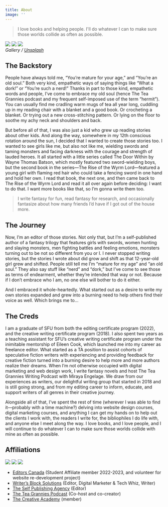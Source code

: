 ```yaml
---
title: About
image: ''
---
```


> I love books and helping people. I'll do whatever I can to make sure those worlds collide as often as possible.

<div class="gallery-box">
  <div class="gallery">
    <img src="/images/hero-image.jpg" loading="lazy">
    <img src="/images/tea-candle.jpg" loading="lazy">
    <img src="/images/footer-3.jpg" loading="lazy">
  </div>
  <em>Gallery / <a href="https://via.placeholder.com/1200x800" target="_blank">Unsplash</a></em>
</div>

## The Backstory

People have always told me, “You’re mature for your age,” and “You’re an old soul.” Both very kind, empathetic ways of saying things like “What a dork!” or “You’re such a nerd!” Thanks in part to those kind, empathetic words and people, I’ve come to embrace my old soul (hence The Tea Grannies podcast and my frequent self-imposed use of the term “hermit”). You can usually find me cradling warm mugs of tea all year long, cuddling up in my reading chair with a blanket and a good book. Or crocheting a blanket. Or trying out a new cross-stitching pattern. Or lying on the floor to soothe my achy neck and shoulders and back.

But before all of that, I was also just a kid who grew up reading stories about other kids. And along the way, somewhere in my 12th conscious rotation around the sun, I decided that I wanted to create those stories too. I wanted to see girls like me, but also not like me, wielding swords and taming monsters and facing darkness with the courage and strength of lauded heroes. It all started with a little series called The Door Within by Wayne Thomas Batson, which mostly featured two sword-wielding boys, but the second book in the series—The Rise of the Wyrm Lord—featured a young girl with flaming red hair who could take a fencing sword in one hand and hold her own. I read that book, the next one, and then came back to The Rise of the Wyrm Lord and read it all over again before deciding: I want to do that. I want more books like that, so I’m gonna write them too.

> I write fantasy for fun, read fantasy for research, and occasionally fantasize about how many friends I’d have if I got out of the house more.

## The Journey

Now, I’m an editor of those stories. Not only that, but I’m a self-published author of a fantasy trilogy that features girls with swords, women hunting and slaying monsters, men fighting battles and feeling emotions, monsters turning out to be not so different from you or I. I never stopped writing stories, but the stories I wrote about did grow and shift as that 12-year-old girl grew and shifted. People still tell me I’m “mature for my age” and “an old soul.” They also say stuff like “nerd” and “dork,” but I’ve come to see those as terms of endearment, whether they’re intended that way or not. Because if I don’t embrace who I am, no one else will bother to do it either.

And I embraced it whole-heartedly. What started out as a desire to write my own stories expanded and grew into a burning need to help others find their voice as well. Which brings me to…

## The Creds

I am a graduate of SFU from both the editing certificate program (2022), and the creative writing certificate program (2018). I also spent two years as a teaching assistant for SFU’s creative writing certificate program under the inimitable mentorship of Eileen Cook, which launched me into my career as freelance editor. What started as a TA position to assist cohorts of speculative fiction writers with experiencing and providing feedback for creative fiction turned into a burning desire to help more and more authors realize their dreams.
When I’m not otherwise occupied with digital marketing and web design work, I write fantasy novels and host The Tea Grannies Writing Podcast with Miraya Engelage. We draw from our experiences as writers, our delightful writing group that started in 2018 and is still going strong, and from my editing career to inform, educate, and support writers of all genres in their creative journey.

Alongside all of that, I’ve spent the rest of time (wherever I was able to find it—probably with a time machine?) delving into website design courses, digital marketing courses, and anything I can get my hands on to help out the clients I work with, the readers I write for, the bibliophiles I do life with, and anyone else I meet along the way. I love books, and I love people, and I will continue to do whatever I can to make sure those worlds collide with mine as often as possible.

## Affiliations

<div class="gallery-box">
  <div class="gallery">
    <img src="/images/editors-canada-affiliate.jpg" loading="lazy">
    <img src="/images/wbs-affiliate.jpg" loading="lazy">
    <img src="/images/tspa-affiliate.jpg" loading="lazy">
  </div>
</div>

- [Editors Canada](https://www.editors.ca/) (Student Affiliate member 2022-2023, and volunteer for website re-development project)
- [Writer’s Block Solutions](https://writersblocksolutions.ca/) (Editor, Digital Marketer & Tech Whiz, Writer)
- [The Self Publishing Agency](https://theselfpublishingagency.com/) (Editor)
- [The Tea Grannies Podcast](https://shows.acast.com/the-tea-grannies) (Co-host and co-creator)
- [The Creative Academy](https://creativeacademyforwriters.com/) (member)